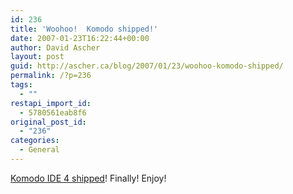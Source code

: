 ```yaml
---
id: 236
title: 'Woohoo!  Komodo shipped!'
date: 2007-01-23T16:22:44+00:00
author: David Ascher
layout: post
guid: http://ascher.ca/blog/2007/01/23/woohoo-komodo-shipped/
permalink: /?p=236
tags:
  - ""
restapi_import_id:
  - 5780561eab8f6
original_post_id:
  - "236"
categories:
  - General
---
```

[Komodo IDE 4 shipped](http://activestate.com/)! Finally! Enjoy!